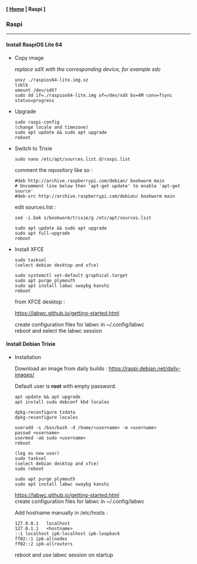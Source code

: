 <link href="../style.css" rel="stylesheet"></link>

**[ [Home](../index.html) | Raspi ]**

### Raspi

---

#### Install RaspiOS Lite 64

* Copy image

    *replace sdX with the corresponding device, for example sdc*

    ```
    unxz ./raspios64-lite.img.xz
    lsblk
    umount /dev/sdX?
    sudo dd if=./raspios64-lite.img of=/dev/sdX bs=4M conv=fsync status=progress
    ```

* Upgrade

    ```
    sudo raspi-config
    (change locale and timezone)
    sudo apt update && sudo apt upgrade
    reboot
    ```

* Switch to Trixie

    `sudo nano /etc/apt/sources.list.d/raspi.list`
    
    comment the repository like so :
    
    ```
    #deb http://archive.raspberrypi.com/debian/ bookworm main
    # Uncomment line below then 'apt-get update' to enable 'apt-get source'
    #deb-src http://archive.raspberrypi.com/debian/ bookworm main
    ```

    edit sources.list : 
    
    `sed -i.bak s/bookworm/trixie/g /etc/apt/sources.list`
    
    ```
    sudo apt update && sudo apt upgrade
    sudo apt full-upgrade
    reboot
    ```

* Install XFCE

    ```
    sudo tasksel
    (select debian desktop and xfce)
    
    sudo systemctl set-default graphical.target
    sudo apt purge plymouth
    sudo apt install labwc swaybg kanshi
    reboot
    ```
    
    from XFCE desktop :
    
    https://labwc.github.io/getting-started.html  
    
    create configuration files for labwc in ~/.config/labwc  
    reboot and select the labwc session  
    

#### Install Debian Trixie

* Installation
    
    Download an image from daily builds : https://raspi.debian.net/daily-images/  
    
    Default user is **root** with empty password.

    ```
    apt update && apt upgrade
    apt install sudo debconf kbd locales

    dpkg-reconfigure tzdata
    dpkg-reconfigure locales

    useradd -s /bin/bash -d /home/<username> -m <username>
    passwd <username>
    usermod -aG sudo <username>
    reboot

    (log as new user)
    sudo tasksel
    (select debian desktop and xfce)
    sudo reboot
    
    sudo apt purge plymouth
    sudo apt install labwc swaybg kanshi
    ```

    https://labwc.github.io/getting-started.html  
    create configuration files for labwc in ~/.config/labwc  
    
    Add hostname manually in /etc/hosts :

    ```
    127.0.0.1	localhost
    127.0.1.1	<hostname>
    ::1	localhost ip6-localhost ip6-loopback
    ff02::1	ip6-allnodes
    ff02::2	ip6-allrouters
    ```
    
    reboot and use labwc session on startup

<br/>


